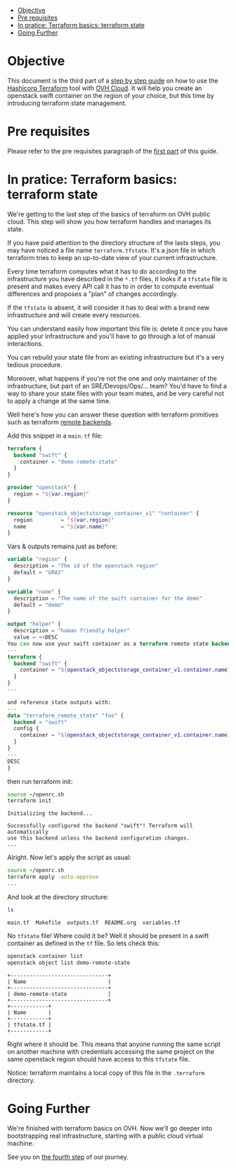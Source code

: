 - [Objective](#sec-1)
- [Pre requisites](#sec-2)
- [In pratice: Terraform basics: terraform state](#sec-3)
- [Going Further](#sec-4)


# Objective<a id="sec-1"></a>

This document is the third part of a [step by step guide](../0-simple-terraform/README.md) on how to use the [Hashicorp Terraform](https://terraform.io) tool with [OVH Cloud](https://www.ovh.com/world/public-cloud/instances/). It will help you create an openstack swift container on the region of your choice, but this time by introducing terraform state management.

# Pre requisites<a id="sec-2"></a>

Please refer to the pre requisites paragraph of the [first part](../0-simple-terraform/README.md) of this guide.

# In pratice: Terraform basics: terraform state<a id="sec-3"></a>

We're getting to the last step of the basics of terraform on OVH public cloud. This step will show you how terraform handles and manages its state.

If you have paid attention to the directory structure of the lasts steps, you may have noticed a file name `terraform.tfstate`. It's a json file in which terraform tries to keep an up-to-date view of your current infrastructure.

Every time terraform computes what it has to do according to the infrastructure you have described in the `*.tf` files, it looks if a `tfstate` file is present and makes every API call it has to in order to compute eventual differences and proposes a "plan" of changes accordingly.

If the `tfstate` is absent, it will consider it has to deal with a brand new infrastructure and will create every resources.

You can understand easily how important this file is: delete it once you have applied your infrastructure and you'll have to go through a lot of manual interactions.

You can rebuild your state file from an existing infrastructure but it's a very tedious procedure.

Moreover, what happens if you're not the one and only maintainer of the infrastructure, but part of an SRE/Devops/Ops/&#x2026; team? You'd have to find a way to share your state files with your team mates, and be very careful not to apply a change at the same time.

Well here's how you can answer these question with terraform primitives such as terraform [remote backends](https://www.terraform.io/intro/getting-started/remote.html).

Add this snippet in a `main.tf` file:

```terraform
terraform {
  backend "swift" {
    container = "demo-remote-state"
  }
}

provider "openstack" {
  region = "${var.region}"
}

resource "openstack_objectstorage_container_v1" "container" {
  region         = "${var.region}"
  name           = "${var.name}"
}
```

Vars & outputs remains just as before:

```terraform
variable "region" {
  description = "The id of the openstack region"
  default = "GRA3"
}

variable "name" {
  description = "The name of the swift container for the demo"
  default = "demo"
}
```

```terraform
output "helper" {
  description = "human friendly helper"
  value = <<DESC
You can now use your swift container as a terraform remote state backend, such as:
---
terraform {
  backend "swift" {
    container = "${openstack_objectstorage_container_v1.container.name}"
  }
}
---

and reference state outputs with:
---
data "terraform_remote_state" "foo" {
  backend = "swift"
  config {
    container = "${openstack_objectstorage_container_v1.container.name}"
  }
}
---
DESC
}
```

then run terraform init:

```bash
source ~/openrc.sh
terraform init
```

    Initializing the backend...
    
    Successfully configured the backend "swift"! Terraform will automatically
    use this backend unless the backend configuration changes.
    ...

Alright. Now let's apply the script as usual:

```bash
source ~/openrc.sh
terraform apply -auto-approve
...
```

And look at the directory structure:

```bash
ls 
```

    main.tf  Makefile  outputs.tf  README.org  variables.tf

No `tfstate` file! Where could it be? Well it should be present in a swift container as defined in the `tf` file. So lets check this:

```bash
openstack container list
openstack object list demo-remote-state
```

    +-------------------------------+
    | Name                          |
    +-------------------------------+
    | demo-remote-state             |
    +-------------------------------+
    +------------+
    | Name       |
    +------------+
    | tfstate.tf |
    +------------+

Right where it should be. This means that anyone running the same script on another machine with credentials accessing the same project on the same openstack region should have access to this `tfstate` file.

Notice: terraform maintains a local copy of this file in the `.terraform` directory.

# Going Further<a id="sec-4"></a>

We're finished with terraform basics on OVH. Now we'll go deeper into bootstrapping real infrastructure, starting with a public cloud virtual machine.

See you on [the fourth step](../3-create-readytouse-instance/README.md) of our journey.

